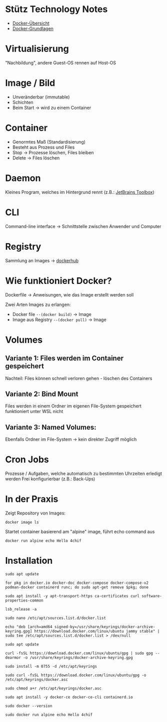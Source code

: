 # Stütz Technology Notes
- [Docker-Übersicht](https://htl-leonding-college.github.io/docker-lecture-notes/)
- [Docker-Grundlagen](https://htl-leonding-college.github.io/docker-lecture-notes/docker.html#bookmark-document-start)

# Virtualisierung 
"Nachbildung", andere Guest-OS rennen auf Host-OS

# Image / Bild 
- Unveränderbar (immutable)
- Schichten
- Beim Start $\rightarrow$ wird zu einem Container

# Container 
- Genormtes Maß (Standardisierung)
- Besteht aus Prozess und Files
- Stop $\rightarrow$ Prozesse löschen, Files bleiben
- Delete $\rightarrow$ Files löschen

# Daemon
Kleines Program, welches im Hintergrund rennt (z.B.: [JetBrains Toolbox](https://www.jetbrains.com/toolbox-app/))

# CLI
Command-line interface $\rightarrow$ Schnittstelle zwischen Anwender und Computer

# Registry
Sammlung an Images $\rightarrow$ [dockerhub](https://hub.docker.com/)

# Wie funktioniert Docker?
Dockerfile $\rightarrow$ Anweisungen, wie das Image erstellt werden soll

Zwei Arten Images zu erlangen:
- Docker file `--(docker build)` $\rightarrow$ Image
- Image aus Registry `--(docker pull)` $\rightarrow$ Image

# Volumes
## Variante 1: Files werden im Container gespeichert
Nachteil: Files können schnell verloren gehen - löschen des Containers

## Variante 2: Bind Mount
Files werden in einem Ordner im eigenen File-System gespeichert
funktioniert unter WSL nicht

## Variante 3: Named Volumes:
Ebenfalls Ordner im File-System $\rightarrow$ kein direkter Zugriff möglich

# Cron Jobs
Prozesse / Aufgaben, welche automatisch zu bestimmten Uhrzeiten erledigt werden
Frei konfigurierbar (z.B.: Back-Ups)

# In der Praxis

Zeigt Repository von Images:

```
docker image ls
```

Startet container basierend am "alpine" image, führt echo command aus

```
docker run alpine echo Hello 4chif
```

# Installation

```
sudo apt update

for pkg in docker.io docker-doc docker-compose docker-compose-v2 podman-docker containerd runc; do sudo apt-get remove $pkg; done

sudo apt install -y apt-transport-https ca-certificates curl software-properties-common

lsb_release -a

sudo nano /etc/apt/sources.list.d/docker.list

echo "deb [arch=amd64 signed-by=/usr/share/keyrings/docker-archive-keyring.gpg] https://download.docker.com/linux/ubuntu jammy stable" | sudo tee /etc/apt/sources.list.d/docker.list > /dev/null

sudo apt update

curl -fsSL https://download.docker.com/linux/ubuntu/gpg | sudo gpg --dearmor -o /usr/share/keyrings/docker-archive-keyring.gpg

sudo install -m 0755 -d /etc/apt/keyrings

sudo curl -fsSL https://download.docker.com/linux/ubuntu/gpg -o /etc/apt/keyrings/docker.asc

sudo chmod a+r /etc/apt/keyrings/docker.asc

sudo apt install -y docker-ce docker-ce-cli containerd.io

sudo docker --version

sudo docker run alpine echo Hello 4chif
```

